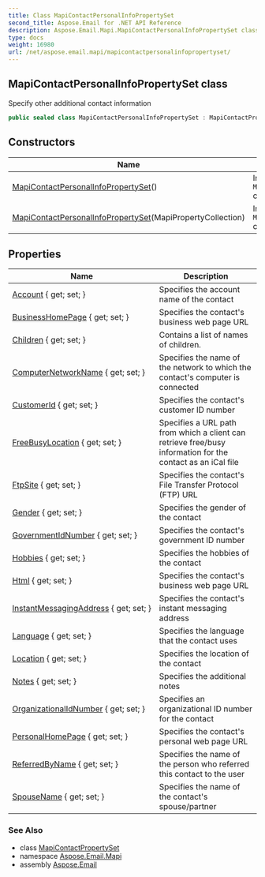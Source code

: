 ```yaml
---
title: Class MapiContactPersonalInfoPropertySet
second_title: Aspose.Email for .NET API Reference
description: Aspose.Email.Mapi.MapiContactPersonalInfoPropertySet class. Specify other additional contact information
type: docs
weight: 16980
url: /net/aspose.email.mapi/mapicontactpersonalinfopropertyset/
---
```

## MapiContactPersonalInfoPropertySet class

Specify other additional contact information

```csharp
public sealed class MapiContactPersonalInfoPropertySet : MapiContactPropertySet
```

## Constructors

| Name | Description |
| --- | --- |
| [MapiContactPersonalInfoPropertySet](mapicontactpersonalinfopropertyset/#constructor)() | Initializes a new instance of the `MapiContactPersonalInfoPropertySet` class |
| [MapiContactPersonalInfoPropertySet](mapicontactpersonalinfopropertyset/#constructor_1)(MapiPropertyCollection) | Initializes a new instance of the `MapiContactPersonalInfoPropertySet` class |

## Properties

| Name | Description |
| --- | --- |
| [Account](../../aspose.email.mapi/mapicontactpersonalinfopropertyset/account/) { get; set; } | Specifies the account name of the contact |
| [BusinessHomePage](../../aspose.email.mapi/mapicontactpersonalinfopropertyset/businesshomepage/) { get; set; } | Specifies the contact's business web page URL |
| [Children](../../aspose.email.mapi/mapicontactpersonalinfopropertyset/children/) { get; set; } | Contains a list of names of children. |
| [ComputerNetworkName](../../aspose.email.mapi/mapicontactpersonalinfopropertyset/computernetworkname/) { get; set; } | Specifies the name of the network to which the contact's computer is connected |
| [CustomerId](../../aspose.email.mapi/mapicontactpersonalinfopropertyset/customerid/) { get; set; } | Specifies the contact's customer ID number |
| [FreeBusyLocation](../../aspose.email.mapi/mapicontactpersonalinfopropertyset/freebusylocation/) { get; set; } | Specifies a URL path from which a client can retrieve free/busy information for the contact as an iCal file |
| [FtpSite](../../aspose.email.mapi/mapicontactpersonalinfopropertyset/ftpsite/) { get; set; } | Specifies the contact's File Transfer Protocol (FTP) URL |
| [Gender](../../aspose.email.mapi/mapicontactpersonalinfopropertyset/gender/) { get; set; } | Specifies the gender of the contact |
| [GovernmentIdNumber](../../aspose.email.mapi/mapicontactpersonalinfopropertyset/governmentidnumber/) { get; set; } | Specifies the contact's government ID number |
| [Hobbies](../../aspose.email.mapi/mapicontactpersonalinfopropertyset/hobbies/) { get; set; } | Specifies the hobbies of the contact |
| [Html](../../aspose.email.mapi/mapicontactpersonalinfopropertyset/html/) { get; set; } | Specifies the contact's business web page URL |
| [InstantMessagingAddress](../../aspose.email.mapi/mapicontactpersonalinfopropertyset/instantmessagingaddress/) { get; set; } | Specifies the contact's instant messaging address |
| [Language](../../aspose.email.mapi/mapicontactpersonalinfopropertyset/language/) { get; set; } | Specifies the language that the contact uses |
| [Location](../../aspose.email.mapi/mapicontactpersonalinfopropertyset/location/) { get; set; } | Specifies the location of the contact |
| [Notes](../../aspose.email.mapi/mapicontactpersonalinfopropertyset/notes/) { get; set; } | Specifies the additional notes |
| [OrganizationalIdNumber](../../aspose.email.mapi/mapicontactpersonalinfopropertyset/organizationalidnumber/) { get; set; } | Specifies an organizational ID number for the contact |
| [PersonalHomePage](../../aspose.email.mapi/mapicontactpersonalinfopropertyset/personalhomepage/) { get; set; } | Specifies the contact's personal web page URL |
| [ReferredByName](../../aspose.email.mapi/mapicontactpersonalinfopropertyset/referredbyname/) { get; set; } | Specifies the name of the person who referred this contact to the user |
| [SpouseName](../../aspose.email.mapi/mapicontactpersonalinfopropertyset/spousename/) { get; set; } | Specifies the name of the contact's spouse/partner |

### See Also

* class [MapiContactPropertySet](../mapicontactpropertyset/)
* namespace [Aspose.Email.Mapi](../../aspose.email.mapi/)
* assembly [Aspose.Email](../../)


